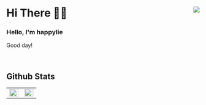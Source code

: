 <div>
  <h1>
    Hi There 👋🏻
    <img align="right" src="https://hits.seeyoufarm.com/api/count/incr/badge.svg?url=https%3A%2F%2Fgithub.com%2Fhappylie&count_bg=%232EB196&title_bg=%23555555&icon=github.svg&icon_color=%23E7E7E7&title=view&edge_flat=false"/>
  </h1>
</div>

<!--

-->

### Hello, I'm happylie

Good day!
 
<br/>

## Github Stats  
<table><tr><td valign="top" width="50%">

<img src="https://github-readme-stats.vercel.app/api?username=happylie&show_icons=true&count_private=true&hide_border=true" align="left" style="width: 100%" />

</td><td valign="top" width="50%">

<img src="https://github-readme-stats.vercel.app/api/top-langs/?username=happylie&hide_border=true&layout=compact" align="left" style="width: 100%" />

</td></tr></table>  
